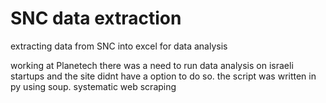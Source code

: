 # SNC data extraction
extracting data from SNC into excel for data analysis

working at Planetech there was a need to run data analysis on israeli startups and the site didnt have a option to do so.
the script was written in py using soup. systematic web scraping
